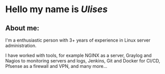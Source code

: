 # Hello my name is **_Ulises_**


## About me:

I'm a enthusiastic person with 3+ years of experience in Linux server administration.


I have worked with tools, for example NGINX as a server, Graylog and Nagios to monitoring servers and logs, Jenkins, Git and Docker for CI/CD, Pfsense as a firewall and VPN, and many more...




